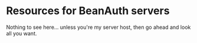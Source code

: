 # Resources for BeanAuth servers
Nothing to see here... unless you're my server host, then go ahead and look all you want.